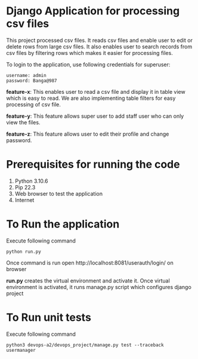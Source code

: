 # Django Application for processing csv files

This project processed csv files. It reads csv files and enable user to edit or delete rows from large csv files. It also enables user to search records from csv files by filtering rows which makes it easier for processing files.

To login to the application, use following credentials for superuser:
``` 
username: admin
password: Banga@987
```

**feature-x**: This enables user to read a csv file and display it in table view which is easy to read. We are also implementing table filters for easy processing of csv file.

**feature-y**: This feature allows super user to add staff user who can only view the files. 

**feature-z**: This feature allows user to edit their profile and change password. 

# Prerequisites for running the code

1. Python 3.10.6
2. Pip 22.3
3. Web browser to test the application
4. Internet

# To Run the application

Execute following command

``` 
python run.py
``` 
Once command is run open http://localhost:8081/userauth/login/ on browser

**run.py** creates the virtual environment and activate it. Once virtual environment is activated, it runs manage.py script which configures django project

# To Run unit tests

Execute following command

``` 
python3 devops-a2/devops_project/manage.py test --traceback usermanager
``` 